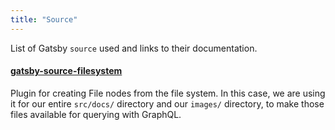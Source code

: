 ```yaml
---
title: "Source"
---
```


List of Gatsby `source` used and links to their documentation.

#### [gatsby-source-filesystem](https://www.gatsbyjs.org/packages/gatsby-source-filesystem/#gatsby-source-filesystem)

Plugin for creating File nodes from the file system. In this case, we are using it for our entire `src/docs/` directory and our `images/` directory, to make those files available for querying with GraphQL.
